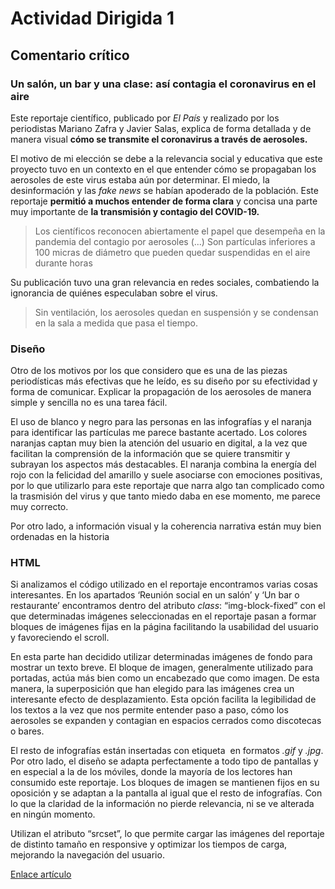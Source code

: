 # Actividad Dirigida 1

## Comentario crítico

### Un salón, un bar y una clase: así contagia el coronavirus en el aire

Este reportaje científico, publicado por *El País* y realizado por los periodistas Mariano Zafra y Javier Salas, explica de forma detallada y de manera visual **cómo se transmite el coronavirus a través de aerosoles.**

El motivo de mi elección se debe a la relevancia social y educativa que este proyecto tuvo en un contexto en el que entender cómo se propagaban los aerosoles de este virus estaba aún por determinar. El miedo, la desinformación y las *fake news* se habían apoderado de la población. Este reportaje **permitió a muchos entender de forma clara** y concisa una parte muy importante de **la transmisión y contagio del COVID-19.**

> Los científicos reconocen abiertamente el papel que desempeña en la pandemia del contagio por aerosoles (...) Son partículas inferiores a 100 micras de diámetro que pueden quedar suspendidas en el aire durante horas

Su publicación tuvo una gran relevancia en redes sociales, combatiendo la ignorancia de quiénes especulaban sobre el virus.

> Sin ventilación, los aerosoles quedan en suspensión y se condensan en la sala a medida que pasa el tiempo.

### Diseño
Otro de los motivos por los que considero que es una de las piezas periodísticas más efectivas que he leído, es su diseño por su efectividad y forma de comunicar. Explicar la propagación de los aerosoles de manera simple y sencilla no es una tarea fácil.

El uso de blanco y negro para las personas en las infografías y el naranja para identificar las partículas me parece bastante acertado. Los colores naranjas captan muy bien la atención del usuario en digital, a la vez que facilitan la comprensión de la información que se quiere transmitir y subrayan los aspectos más destacables. El naranja combina la energía del rojo con la felicidad del amarillo y suele asociarse con emociones positivas, por lo que utilizarlo para este reportaje que narra algo tan complicado como la trasmisión del virus y que tanto miedo daba en ese momento, me parece muy correcto.

Por otro lado, a información visual y la coherencia narrativa están muy bien ordenadas en la historia

### HTML
Si analizamos el código utilizado en el reportaje encontramos varias cosas interesantes. En los apartados ‘Reunión social en un salón’ y  ‘Un bar o restaurante’ encontramos dentro del atributo *class*: “img-block-fixed” con el que determinadas imágenes seleccionadas en el reportaje pasan a formar bloques de imágenes fijas en la página facilitando la usabilidad del usuario y favoreciendo el scroll.

En esta parte han decidido utilizar determinadas imágenes de fondo para mostrar un texto breve. El bloque de imagen, generalmente utilizado para portadas, actúa más bien como un encabezado que como imagen. De esta manera, la superposición que han elegido para las imágenes crea un interesante efecto de desplazamiento. Esta opción facilita la legibilidad de los textos a la vez que nos permite entender paso a paso, cómo los aerosoles se expanden y contagian en espacios cerrados como discotecas o bares.

El resto de infografías están insertadas con etiqueta <img> en formatos *.gif* y *.jpg*.
Por otro lado, el diseño se adapta perfectamente a todo tipo de pantallas y en especial a la de los móviles, donde la mayoría de los lectores han consumido este reportaje. Los bloques de imagen se mantienen fijos en su oposición y se adaptan a la pantalla al igual que el resto de infografías. Con lo que la claridad de la información no pierde relevancia, ni se ve alterada en ningún momento.

Utilizan el atributo “srcset”, lo que permite cargar las imágenes del reportaje de distinto tamaño en responsive y optimizar los tiempos de carga, mejorando la navegación del usuario.

[Enlace artículo](https://elpais.com/especiales/coronavirus-covid-19/un-salon-un-bar-y-una-clase-asi-contagia-el-coronavirus-en-el-aire/)
